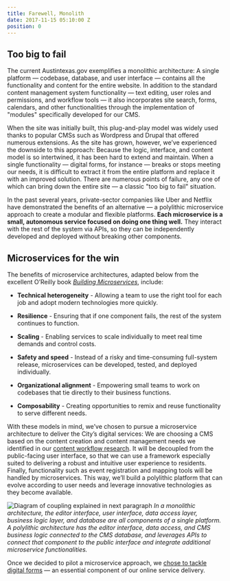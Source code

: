 ```yaml
---
title: Farewell, Monolith
date: 2017-11-15 05:10:00 Z
position: 0
---
```


## Too big to fail

The current Austintexas.gov exemplifies a monolithic architecture: A single platform — codebase, database, and user interface — contains all the functionality and content for the entire website. In addition to the standard content management system functionality — text editing, user roles and permissions, and workflow tools — it also incorporates site search, forms, calendars, and other functionalities through the implementation of "modules" specifically developed for our CMS. 

When the site was initially built, this plug-and-play model was widely used thanks to popular CMSs such as Wordpress and Drupal that offered numerous extensions. As the site has grown, however, we’ve experienced the downside to this approach: Because the logic, interface, and content model is so intertwined, it has been hard to extend and maintain. When a single functionality — digital forms, for instance — breaks or stops meeting our needs, it is difficult to extract it from the entire platform and replace it with an improved solution. There are numerous points of failure, any one of which can bring down the entire site — a classic "too big to fail" situation.

In the past several years, private-sector companies like Uber and Netflix have demonstrated the benefits of an alternative — a polylithic microservice approach to create a modular and flexible platforms. **Each microservice is a small, autonomous service focused on doing one thing well.** They interact with the rest of the system via APIs, so they can be independently developed and deployed without breaking other components.

## Microservices for the win
The benefits of microservice architectures, adapted below from the excellent O’Reilly book *[Building Microservices](http://shop.oreilly.com/product/0636920033158.do)*, include:

* **Technical heterogeneity** - Allowing a team to use the right tool for each job and adopt modern technologies more quickly. 

* **Resilience** - Ensuring that if one component fails, the rest of the system continues to function. 

* **Scaling** - Enabling services to scale individually to meet real time demands and control costs.

* **Safety and speed** - Instead of a risky and time-consuming full-system release, microservices can be developed, tested, and deployed individually.

* **Organizational alignment** - Empowering small teams to work on codebases that tie directly to their business functions.

* **Composability** - Creating opportunities to remix and reuse functionality to serve different needs.

With these models in mind, we’ve chosen to pursue a microservice architecture to deliver the City’s digital services: We are choosing a CMS based on the content creation and content management needs we identified in our [content workflow research](#heading=h.feah0f2zwfbp). It will be decoupled from the public-facing user interface, so that we can use a framework especially suited to delivering a robust and intuitive user experience to residents. Finally, functionality such as event registration and mapping tools will be handled by microservices. This way, we’ll build a polylithic platform that can evolve according to user needs and leverage innovative technologies as they become available. 

![Diagram of coupling explained in next paragraph](/uploads/mono-vs-poly-sm.png)
*In a monolithic architecture, the editor interface, user interface, data access layer, business logic layer, and database are all components of a single platform. A polylithic architecture has the editor interface, data access, and CMS business logic connected to the CMS database, and leverages APIs to connect that component to the public interface and integrate additional microservice functionalities.* 

Once we decided to pilot a microservice approach, we [chose to tackle digital forms](http://projects.austintexas.io/projects/austin-digital-services-discovery/shared-microservice/why-forms/) — an essential component of our online service delivery. 
